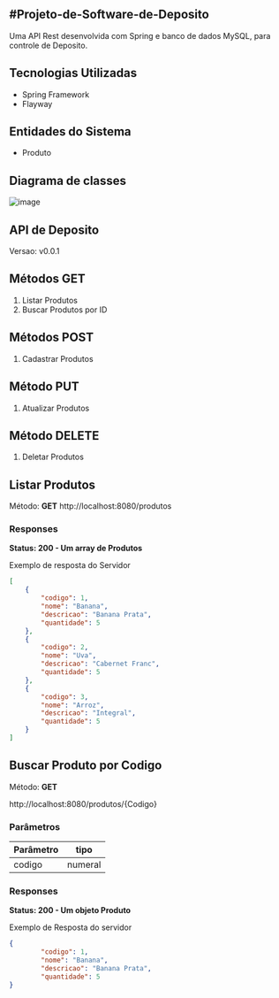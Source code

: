 #Projeto-de-Software-de-Deposito
---

Uma API Rest desenvolvida com Spring e banco de dados MySQL, para controle de Deposito.

Tecnologias Utilizadas
---
+	Spring Framework
+	Flayway

Entidades do Sistema
---
+	Produto

Diagrama de classes
---

 ![image](https://user-images.githubusercontent.com/68473916/227722050-d5e0b7ac-0e55-4f02-aac7-c81e94045dd6.png)


API de Deposito
---

Versao: v0.0.1

## Métodos GET ##

1. Listar Produtos
2. Buscar Produtos por ID

## Métodos POST ##

1. Cadastrar Produtos

## Método PUT ##

1. Atualizar Produtos

## Método DELETE ##

1. Deletar Produtos


## Listar Produtos ## 

Método: **GET**
http://localhost:8080/produtos

### Responses ### 

**Status: 200 - Um array de Produtos**

Exemplo de resposta do Servidor

```json
[
	{
		"codigo": 1,
		"nome": "Banana",
		"descricao": "Banana Prata",
		"quantidade": 5
	},
	{
		"codigo": 2,
		"nome": "Uva",
		"descricao": "Cabernet Franc",
		"quantidade": 5
	},
	{
		"codigo": 3,
		"nome": "Arroz",
		"descricao": "Integral",
		"quantidade": 5
	}
]
```

## Buscar Produto por Codigo ##

Método: **GET**

http://localhost:8080/produtos/{Codigo}


### Parâmetros ###
Parâmetro| tipo
---------|-------
codigo   | numeral

### Responses ### 
**Status: 200 - Um objeto Produto**


Exemplo de Resposta do servidor

```json
{
		"codigo": 1,
		"nome": "Banana",
		"descricao": "Banana Prata",
		"quantidade": 5
}
```
 

